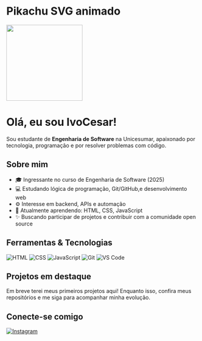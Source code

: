 # Pikachu SVG animado

<img src="https://raw.githubusercontent.com/eduardopessoa/pikachu-gif/main/pikachu.svg" width="200px">






# Olá, eu sou IvoCesar!

Sou estudante de **Engenharia de Software** na Unicesumar, apaixonado por tecnologia, programação e por resolver problemas com código.

## Sobre mim

- 🎓 Ingressante no curso de Engenharia de Software (2025)
- 💻 Estudando lógica de programação, Git/GitHub,e desenvolvimento web
- ⚙️ Interesse em backend, APIs e automação
- 🌱 Atualmente aprendendo: HTML, CSS, JavaScript
- ✨ Buscando participar de projetos e contribuir com a comunidade open source

## Ferramentas & Tecnologias
![HTML](https://img.shields.io/badge/-HTML5-05122A?style=flat&logo=html5)
![CSS](https://img.shields.io/badge/-CSS3-05122A?style=flat&logo=css3)
![JavaScript](https://img.shields.io/badge/-JavaScript-05122A?style=flat&logo=javascript)
![Git](https://img.shields.io/badge/-Git-05122A?style=flat&logo=git)
![VS Code](https://img.shields.io/badge/-VSCode-05122A?style=flat&logo=visual-studio-code)

## Projetos em destaque
Em breve terei meus primeiros projetos aqui! Enquanto isso, confira meus repositórios e me siga para acompanhar minha evolução.

## Conecte-se comigo
[![Instagram](https://img.shields.io/badge/-Instagram-purple?style=flat&logo=instagram)](https://www.instagram.com/eu.ivo)

